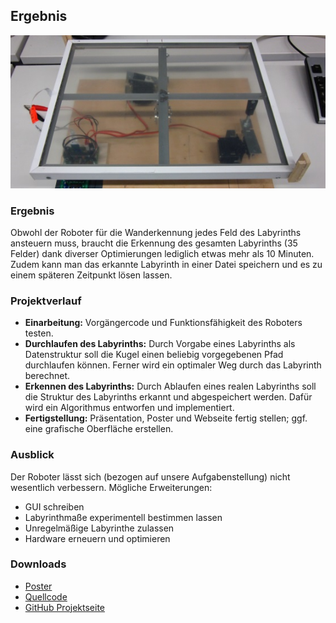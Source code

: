 Ergebnis
--------

![Touchscreen](resources/nomaze.jpg)

### Ergebnis

Obwohl der Roboter für die Wanderkennung jedes Feld des Labyrinths ansteuern muss, braucht die Erkennung des gesamten Labyrinths (35 Felder) dank diverser Optimierungen lediglich etwas mehr als 10 Minuten. Zudem kann man das erkannte Labyrinth in einer Datei speichern und es zu einem späteren Zeitpunkt lösen lassen.

### Projektverlauf

* **Einarbeitung:** Vorgängercode und Funktionsfähigkeit des Roboters testen.
* **Durchlaufen des Labyrinths:** Durch Vorgabe eines Labyrinths als Datenstruktur soll die Kugel einen beliebig vorgegebenen Pfad durchlaufen können. Ferner wird ein optimaler Weg durch das Labyrinth berechnet.
* **Erkennen des Labyrinths:** Durch Ablaufen eines realen Labyrinths soll die Struktur des Labyrinths erkannt und abgespeichert werden. Dafür wird ein Algorithmus entworfen und implementiert.
* **Fertigstellung:** Präsentation, Poster und Webseite fertig stellen; ggf. eine grafische Oberfläche erstellen.

### Ausblick

Der Roboter lässt sich (bezogen auf unsere Aufgabenstellung) nicht wesentlich verbessern. Mögliche Erweiterungen:

* GUI schreiben
* Labyrinthmaße experimentell bestimmen lassen
* Unregelmäßige Labyrinthe zulassen
* Hardware erneuern und optimieren

### Downloads

* [Poster](downloads/poster.pdf)
* [Quellcode](downloads/wegflaby_ap.zip)
* [GitHub Projektseite](https://github.com/flo7210/WegfLaby_AP)